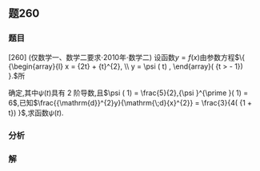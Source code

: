 ## 题260
### 题目
[260] (仅数学一、数学二要求$\cdot  {2010}$年$\cdot$数学二) 设函数$y = f( x)$由参数方程$\{  {\begin{array}{l} x = {2t} + {t}^{2}, \\  y = \psi ( t) , \end{array}( {t >  - 1}) }.$所

确定,其中$\psi ( t)$具有 2 阶导数,且$\psi ( 1)  = \frac{5}{2},{\psi }^{\prime }( 1)  = 6$,已知$\frac{{\mathrm{d}}^{2}y}{\mathrm{\;d}{x}^{2}} = \frac{3}{4( {1 + t}) }$,求函数$\psi ( t)$. 
### 分析

### 解